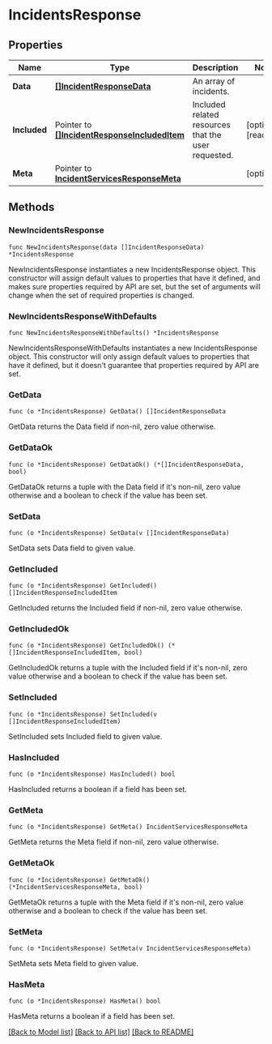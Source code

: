 # IncidentsResponse

## Properties

Name | Type | Description | Notes
---- | ---- | ----------- | ------
**Data** | [**[]IncidentResponseData**](IncidentResponseData.md) | An array of incidents. | 
**Included** | Pointer to [**[]IncidentResponseIncludedItem**](IncidentResponseIncludedItem.md) | Included related resources that the user requested. | [optional] [readonly] 
**Meta** | Pointer to [**IncidentServicesResponseMeta**](IncidentServicesResponseMeta.md) |  | [optional] 

## Methods

### NewIncidentsResponse

`func NewIncidentsResponse(data []IncidentResponseData) *IncidentsResponse`

NewIncidentsResponse instantiates a new IncidentsResponse object.
This constructor will assign default values to properties that have it defined,
and makes sure properties required by API are set, but the set of arguments
will change when the set of required properties is changed.

### NewIncidentsResponseWithDefaults

`func NewIncidentsResponseWithDefaults() *IncidentsResponse`

NewIncidentsResponseWithDefaults instantiates a new IncidentsResponse object.
This constructor will only assign default values to properties that have it defined,
but it doesn't guarantee that properties required by API are set.

### GetData

`func (o *IncidentsResponse) GetData() []IncidentResponseData`

GetData returns the Data field if non-nil, zero value otherwise.

### GetDataOk

`func (o *IncidentsResponse) GetDataOk() (*[]IncidentResponseData, bool)`

GetDataOk returns a tuple with the Data field if it's non-nil, zero value otherwise
and a boolean to check if the value has been set.

### SetData

`func (o *IncidentsResponse) SetData(v []IncidentResponseData)`

SetData sets Data field to given value.


### GetIncluded

`func (o *IncidentsResponse) GetIncluded() []IncidentResponseIncludedItem`

GetIncluded returns the Included field if non-nil, zero value otherwise.

### GetIncludedOk

`func (o *IncidentsResponse) GetIncludedOk() (*[]IncidentResponseIncludedItem, bool)`

GetIncludedOk returns a tuple with the Included field if it's non-nil, zero value otherwise
and a boolean to check if the value has been set.

### SetIncluded

`func (o *IncidentsResponse) SetIncluded(v []IncidentResponseIncludedItem)`

SetIncluded sets Included field to given value.

### HasIncluded

`func (o *IncidentsResponse) HasIncluded() bool`

HasIncluded returns a boolean if a field has been set.

### GetMeta

`func (o *IncidentsResponse) GetMeta() IncidentServicesResponseMeta`

GetMeta returns the Meta field if non-nil, zero value otherwise.

### GetMetaOk

`func (o *IncidentsResponse) GetMetaOk() (*IncidentServicesResponseMeta, bool)`

GetMetaOk returns a tuple with the Meta field if it's non-nil, zero value otherwise
and a boolean to check if the value has been set.

### SetMeta

`func (o *IncidentsResponse) SetMeta(v IncidentServicesResponseMeta)`

SetMeta sets Meta field to given value.

### HasMeta

`func (o *IncidentsResponse) HasMeta() bool`

HasMeta returns a boolean if a field has been set.


[[Back to Model list]](../README.md#documentation-for-models) [[Back to API list]](../README.md#documentation-for-api-endpoints) [[Back to README]](../README.md)


